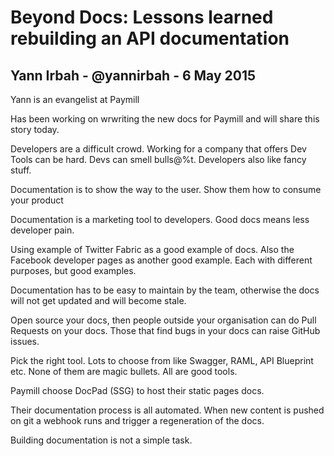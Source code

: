# Beyond Docs: Lessons learned rebuilding an API documentation

## Yann Irbah - @yannirbah - 6 May 2015

Yann is an evangelist at Paymill

Has been working on wrwriting the new docs for Paymill and will share this story today.

Developers are a difficult crowd. Working for a company that offers Dev Tools can be hard. Devs can smell bulls@%t. Developers also like fancy stuff.

Documentation is to show the way to the user. Show them how to consume your product

Documentation is a marketing tool to developers. Good docs means less developer pain.

Using example of Twitter Fabric as a good example of docs. Also the Facebook developer pages as another good example. Each with different purposes, but good examples.

Documentation has to be easy to maintain by the team, otherwise the docs will not get updated and will become stale.

Open source your docs, then people outside your organisation can do Pull Requests on your docs. Those that find bugs in your docs can raise GitHub issues.

Pick the right tool. Lots to choose from like Swagger, RAML, API Blueprint etc. None of them are magic bullets. All are good tools.

Paymill choose DocPad (SSG) to host their static pages docs.

Their documentation process is all automated. When new content is pushed on git a webhook runs and trigger a regeneration of the docs.

Building documentation is not a simple task.

